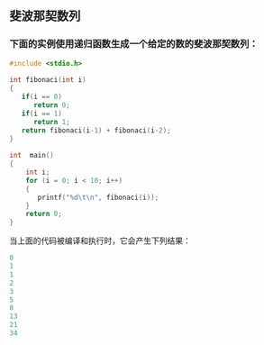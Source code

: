 ## 斐波那契数列
### 下面的实例使用递归函数生成一个给定的数的斐波那契数列：

```c
#include <stdio.h>
 
int fibonaci(int i)
{
   if(i == 0)
      return 0;
   if(i == 1)
      return 1;
   return fibonaci(i-1) + fibonaci(i-2);
}
 
int  main()
{
    int i;
    for (i = 0; i < 10; i++)
    {
       printf("%d\t\n", fibonaci(i));
    }
    return 0;
}

```
当上面的代码被编译和执行时，它会产生下列结果：

```yaml
0    
1    
1    
2    
3    
5    
8    
13    
21    
34

```